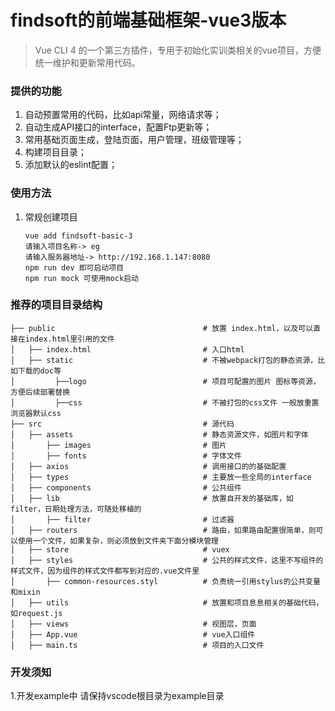 # findsoft的前端基础框架-vue3版本

> Vue CLI 4 的一个第三方插件，专用于初始化实训类相关的vue项目，方便统一维护和更新常用代码。

### 提供的功能
1. 自动预置常用的代码，比如api常量，网络请求等；
2. 自动生成API接口的interface，配置Ftp更新等；
3. 常用基础页面生成，登陆页面，用户管理，班级管理等；
4. 构建项目目录；
5. 添加默认的eslint配置；
### 使用方法
1. 常规创建项目 
	```
	vue add findsoft-basic-3
	请输入项目名称-> eg
	请输入服务器地址-> http://192.168.1.147:8080
	npm run dev 即可启动项目
	npm run mock 可使用mock启动
	```

### 推荐的项目目录结构

```
├── public                                 # 放置 index.html，以及可以直接在index.html里引用的文件
│   ├── index.html                         # 入口html
│   ├── static				   			   # 不被webpack打包的静态资源，比如下载的doc等
│         ├──logo			   			   # 项目可配置的图片 图标等资源，方便后续部署替换
│         ├──css			   			   # 不被打包的css文件 一般放重置浏览器默认css
├── src                                    # 源代码
│   ├── assets                             # 静态资源文件，如图片和字体
│       ├── images                         # 图片
│       ├── fonts                          # 字体文件
│   ├── axios                         	   # 调用接口的的基础配置
│   ├── types                         	   # 主要放一些全局的interface
│   ├── components                         # 公共组件
│   ├── lib                                # 放置自开发的基础库，如filter，日期处理方法，可随处移植的
│       ├── filter                         # 过滤器
│   ├── routers                            # 路由，如果路由配置很简单，则可以使用一个文件，如果复杂，则必须放到文件夹下面分模块管理
│   ├── store                              # vuex
│   ├── styles                             # 公共的样式文件，这里不写组件的样式文件，因为组件的样式文件都写到对应的.vue文件里
│       ├── common-resources.styl          # 负责统一引用stylus的公共变量和mixin
│   ├── utils                              # 放置和项目息息相关的基础代码，如request.js
│   ├── views                              # 视图层，页面
│   ├── App.vue                            # vue入口组件
│   ├── main.ts                            # 项目的入口文件
```

### 开发须知
1.开发example中 请保持vscode根目录为example目录
